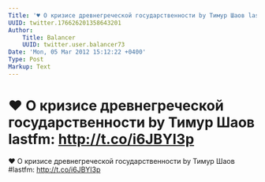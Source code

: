```yaml
---
Title: '♥ О кризисе древнегреческой государственности by Тимур Шаов lastfm: http://t.co/i6JBYI3p'
UUID: twitter.176626201358643201
Author:
    Title: Balancer
    UUID: twitter.user.balancer73
Date: 'Mon, 05 Mar 2012 15:12:22 +0400'
Type: Post
Markup: Text
---
```


# ♥ О кризисе древнегреческой государственности by Тимур Шаов lastfm: http://t.co/i6JBYI3p

♥ О кризисе древнегреческой государственности by Тимур Шаов
#lastfm: http://t.co/i6JBYI3p